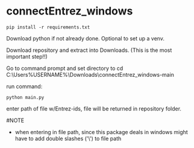 # connectEntrez_windows
```
pip install -r requirements.txt
```

Download python if not already done. Optional to set up a venv.

Download repository and extract into Downloads. (This is the most important step!!)

Go to command prompt and set directory to cd C:\Users\%USERNAME%\Downloads\connectEntrez_windows-main

run command:
```
python main.py
```

enter path of file w/Entrez-ids, file will be returned in repository folder. 

#NOTE
- when entering in file path, since this package deals in windows might have to add double slashes ('\\') to file path
